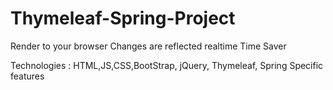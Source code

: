 # Thymeleaf-Spring-Project

Render to your browser
Changes are reflected realtime
Time Saver

Technologies : HTML,JS,CSS,BootStrap, jQuery, Thymeleaf, Spring Specific features
